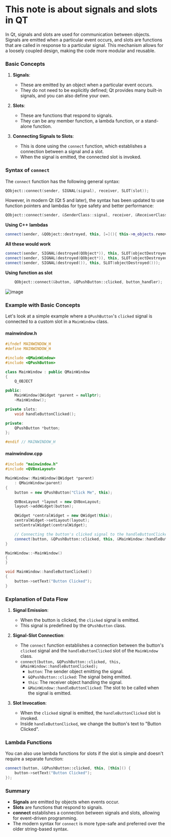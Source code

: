 # This note is about signals and slots in QT

In Qt, signals and slots are used for communication between objects. Signals are emitted when a particular event occurs, and slots are functions that are called in response to a particular signal. This mechanism allows for a loosely coupled design, making the code more modular and reusable.

### Basic Concepts

1. **Signals**: 
   - These are emitted by an object when a particular event occurs.
   - They do not need to be explicitly defined; Qt provides many built-in signals, and you can also define your own.
   
2. **Slots**: 
   - These are functions that respond to signals.
   - They can be any member function, a lambda function, or a stand-alone function.

3. **Connecting Signals to Slots**: 
   - This is done using the `connect` function, which establishes a connection between a signal and a slot.
   - When the signal is emitted, the connected slot is invoked.


### Syntax of `connect`

The `connect` function has the following general syntax:

```cpp
QObject::connect(sender, SIGNAL(signal), receiver, SLOT(slot));
```

However, in modern Qt (Qt 5 and later), the syntax has been updated to use function pointers and lambdas for type safety and better performance:

```cpp
QObject::connect(sender, &SenderClass::signal, receiver, &ReceiverClass::slot);
```
**Using C++ lambdas**
```cpp
connect(sender, &QObject::destroyed, this, [=](){ this->m_objects.remove(sender); });
```

**All these would work**
```cpp
connect(sender, SIGNAL(destroyed(QObject*)), this, SLOT(objectDestroyed(Qbject*)));
connect(sender, SIGNAL(destroyed(QObject*)), this, SLOT(objectDestroyed()));
connect(sender, SIGNAL(destroyed()), this, SLOT(objectDestroyed()));
```

**Using function as slot**
```cpp
    QObject::connect(&button, &QPushButton::clicked, button_handler);
```

![image](https://github.com/user-attachments/assets/f4f5d8e5-c81d-4307-8154-e01645cea856)


### Example with Basic Concepts

Let's look at a simple example where a `QPushButton`'s `clicked` signal is connected to a custom slot in a `MainWindow` class.

#### mainwindow.h

```cpp
#ifndef MAINWINDOW_H
#define MAINWINDOW_H

#include <QMainWindow>
#include <QPushButton>

class MainWindow : public QMainWindow
{
    Q_OBJECT

public:
    MainWindow(QWidget *parent = nullptr);
    ~MainWindow();

private slots:
    void handleButtonClicked();

private:
    QPushButton *button;
};

#endif // MAINWINDOW_H
```

#### mainwindow.cpp

```cpp
#include "mainwindow.h"
#include <QVBoxLayout>

MainWindow::MainWindow(QWidget *parent)
    : QMainWindow(parent)
{
    button = new QPushButton("Click Me", this);

    QVBoxLayout *layout = new QVBoxLayout;
    layout->addWidget(button);

    QWidget *centralWidget = new QWidget(this);
    centralWidget->setLayout(layout);
    setCentralWidget(centralWidget);

    // Connecting the button's clicked signal to the handleButtonClicked slot
    connect(button, &QPushButton::clicked, this, &MainWindow::handleButtonClicked);
}

MainWindow::~MainWindow()
{
}

void MainWindow::handleButtonClicked()
{
    button->setText("Button Clicked");
}
```

### Explanation of Data Flow

1. **Signal Emission**:
   - When the button is clicked, the `clicked` signal is emitted.
   - This signal is predefined by the `QPushButton` class.

2. **Signal-Slot Connection**:
   - The `connect` function establishes a connection between the button's `clicked` signal and the `handleButtonClicked` slot of the `MainWindow` class.
   - `connect(button, &QPushButton::clicked, this, &MainWindow::handleButtonClicked);`
     - `button`: The sender object emitting the signal.
     - `&QPushButton::clicked`: The signal being emitted.
     - `this`: The receiver object handling the signal.
     - `&MainWindow::handleButtonClicked`: The slot to be called when the signal is emitted.

3. **Slot Invocation**:
   - When the `clicked` signal is emitted, the `handleButtonClicked` slot is invoked.
   - Inside `handleButtonClicked`, we change the button's text to "Button Clicked".

### Lambda Functions

You can also use lambda functions for slots if the slot is simple and doesn't require a separate function:

```cpp
connect(button, &QPushButton::clicked, this, [this]() {
    button->setText("Button Clicked");
});
```

### Summary

- **Signals** are emitted by objects when events occur.
- **Slots** are functions that respond to signals.
- **connect** establishes a connection between signals and slots, allowing for event-driven programming.
- The modern syntax for `connect` is more type-safe and preferred over the older string-based syntax.

